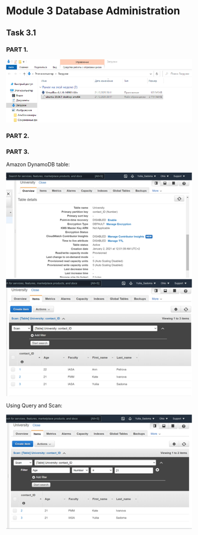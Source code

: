 # Module 3 Database Administration

## Task 3.1

### PART 1. 

<img src="https://github.com/Yuliia-Sadoma/DevOps_online_Kyiv_2020Q42021Q1/blob/main/m2/task2.1/screenshots/screen01.png?raw=true">

### PART 2. 

### PART 3. 

Amazon DynamoDB table:

<img src="https://github.com/Yuliia-Sadoma/DevOps_online_Kyiv_2020Q42021Q1/blob/main/m3/task3.1/screenshots/1.PNG?raw=true">

<img src="https://github.com/Yuliia-Sadoma/DevOps_online_Kyiv_2020Q42021Q1/blob/main/m3/task3.1/screenshots/2.PNG?raw=true">

Using Query and Scan:

<img src="https://github.com/Yuliia-Sadoma/DevOps_online_Kyiv_2020Q42021Q1/blob/main/m3/task3.1/screenshots/3.PNG?raw=true">
